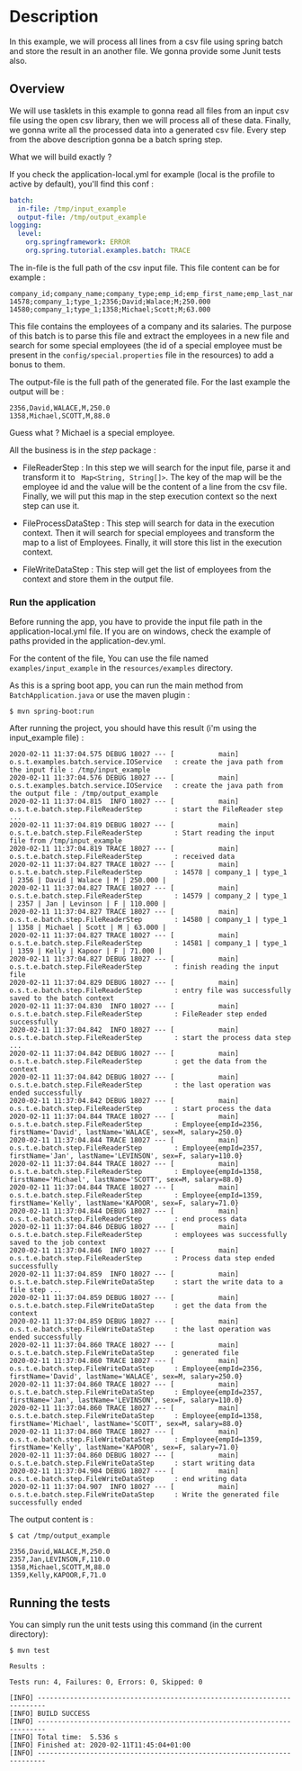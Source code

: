 # Description

In this example, we will process all lines from a csv file using spring batch and store the result in an another file. We gonna provide some Junit tests also.

## Overview

We will use tasklets in this example to gonna read all files from an input csv file using the open csv library, then we will process all of these data. Finally, we gonna write
all the processed data into a generated csv file. Every step from the above description gonna be a batch spring step.

What we will build exactly ?

If you check the application-local.yml for example (local is the profile to active by default), you'll find this conf :

```yaml
batch:
  in-file: /tmp/input_example
  output-file: /tmp/output_example
logging:
  level:
    org.springframework: ERROR
    org.spring.tutorial.examples.batch: TRACE
``` 

The in-file is the full path of the csv input file. This file content can be for example :

```log
company_id;company_name;company_type;emp_id;emp_first_name;emp_last_name;emp_sex;emp_salary
14578;company_1;type_1;2356;David;Walace;M;250.000
14580;company_1;type_1;1358;Michael;Scott;M;63.000
```

This file contains the employees of a company and its salaries. The purpose of this batch is to parse this file and extract the employees in a new file and search for some special
employees (the id of a special employee must be present in the `config/special.properties` file in the resources) to add a bonus to them.

The output-file is the full path of the generated file. For the last example the output will be :

```log
2356,David,WALACE,M,250.0
1358,Michael,SCOTT,M,88.0
```

Guess what ? Michael is a special employee.

All the business is in the *step* package :

* FileReaderStep : In this step we will search for the input file, parse it and transform it to ` Map<String, String[]>`. The key of the map will be the employee id and the value
will be the content of a line from the csv file. Finally, we will put this map in the step execution context so the next step can use it.

* FileProcessDataStep : This step will search for data in the execution context. Then it will search for special employees and transform the map to a list of Employees. Finally,
it will store this list in the execution context.

* FileWriteDataStep : This step will get the list of employees from the context and store them in the output file.

### Run the application

Before running the app, you have to provide the input file path in the application-local.yml file. If you are on windows, check the example of paths provided in the application-dev.yml.

For the content of the file, You can use the file named `examples/input_example` in the `resources/examples` directory. 

As this is a spring boot app, you can run the main method from `BatchApplication.java` or use the maven plugin :

```shell script
$ mvn spring-boot:run
```

After running the project, you should have this result (i'm using the input_example file) :

```log
2020-02-11 11:37:04.575 DEBUG 18027 --- [           main] o.s.t.examples.batch.service.IOService   : create the java path from the input file : /tmp/input_example
2020-02-11 11:37:04.576 DEBUG 18027 --- [           main] o.s.t.examples.batch.service.IOService   : create the java path from the output file : /tmp/output_example
2020-02-11 11:37:04.815  INFO 18027 --- [           main] o.s.t.e.batch.step.FileReaderStep        : start the FileReader step ...
2020-02-11 11:37:04.819 DEBUG 18027 --- [           main] o.s.t.e.batch.step.FileReaderStep        : Start reading the input file from /tmp/input_example
2020-02-11 11:37:04.819 TRACE 18027 --- [           main] o.s.t.e.batch.step.FileReaderStep        : received data
2020-02-11 11:37:04.827 TRACE 18027 --- [           main] o.s.t.e.batch.step.FileReaderStep        : 14578 | company_1 | type_1 | 2356 | David | Walace | M | 250.000 | 
2020-02-11 11:37:04.827 TRACE 18027 --- [           main] o.s.t.e.batch.step.FileReaderStep        : 14579 | company_2 | type_1 | 2357 | Jan | Levinson | F | 110.000 | 
2020-02-11 11:37:04.827 TRACE 18027 --- [           main] o.s.t.e.batch.step.FileReaderStep        : 14580 | company_1 | type_1 | 1358 | Michael | Scott | M | 63.000 | 
2020-02-11 11:37:04.827 TRACE 18027 --- [           main] o.s.t.e.batch.step.FileReaderStep        : 14581 | company_1 | type_1 | 1359 | Kelly | Kapoor | F | 71.000 | 
2020-02-11 11:37:04.827 DEBUG 18027 --- [           main] o.s.t.e.batch.step.FileReaderStep        : finish reading the input file
2020-02-11 11:37:04.829 DEBUG 18027 --- [           main] o.s.t.e.batch.step.FileReaderStep        : entry file was successfully saved to the batch context
2020-02-11 11:37:04.830  INFO 18027 --- [           main] o.s.t.e.batch.step.FileReaderStep        : FileReader step ended successfully
2020-02-11 11:37:04.842  INFO 18027 --- [           main] o.s.t.e.batch.step.FileReaderStep        : start the process data step ...
2020-02-11 11:37:04.842 DEBUG 18027 --- [           main] o.s.t.e.batch.step.FileReaderStep        : get the data from the context
2020-02-11 11:37:04.842 DEBUG 18027 --- [           main] o.s.t.e.batch.step.FileReaderStep        : the last operation was ended successfully
2020-02-11 11:37:04.842 DEBUG 18027 --- [           main] o.s.t.e.batch.step.FileReaderStep        : start process the data
2020-02-11 11:37:04.844 TRACE 18027 --- [           main] o.s.t.e.batch.step.FileReaderStep        : Employee{empId=2356, firstName='David', lastName='WALACE', sex=M, salary=250.0}
2020-02-11 11:37:04.844 TRACE 18027 --- [           main] o.s.t.e.batch.step.FileReaderStep        : Employee{empId=2357, firstName='Jan', lastName='LEVINSON', sex=F, salary=110.0}
2020-02-11 11:37:04.844 TRACE 18027 --- [           main] o.s.t.e.batch.step.FileReaderStep        : Employee{empId=1358, firstName='Michael', lastName='SCOTT', sex=M, salary=88.0}
2020-02-11 11:37:04.844 TRACE 18027 --- [           main] o.s.t.e.batch.step.FileReaderStep        : Employee{empId=1359, firstName='Kelly', lastName='KAPOOR', sex=F, salary=71.0}
2020-02-11 11:37:04.844 DEBUG 18027 --- [           main] o.s.t.e.batch.step.FileReaderStep        : end process data
2020-02-11 11:37:04.846 DEBUG 18027 --- [           main] o.s.t.e.batch.step.FileReaderStep        : employees was successfully saved to the job context
2020-02-11 11:37:04.846  INFO 18027 --- [           main] o.s.t.e.batch.step.FileReaderStep        : Process data step ended successfully
2020-02-11 11:37:04.859  INFO 18027 --- [           main] o.s.t.e.batch.step.FileWriteDataStep     : start the write data to a file step ...
2020-02-11 11:37:04.859 DEBUG 18027 --- [           main] o.s.t.e.batch.step.FileWriteDataStep     : get the data from the context
2020-02-11 11:37:04.859 DEBUG 18027 --- [           main] o.s.t.e.batch.step.FileWriteDataStep     : the last operation was ended successfully
2020-02-11 11:37:04.860 TRACE 18027 --- [           main] o.s.t.e.batch.step.FileWriteDataStep     : generated file
2020-02-11 11:37:04.860 TRACE 18027 --- [           main] o.s.t.e.batch.step.FileWriteDataStep     : Employee{empId=2356, firstName='David', lastName='WALACE', sex=M, salary=250.0}
2020-02-11 11:37:04.860 TRACE 18027 --- [           main] o.s.t.e.batch.step.FileWriteDataStep     : Employee{empId=2357, firstName='Jan', lastName='LEVINSON', sex=F, salary=110.0}
2020-02-11 11:37:04.860 TRACE 18027 --- [           main] o.s.t.e.batch.step.FileWriteDataStep     : Employee{empId=1358, firstName='Michael', lastName='SCOTT', sex=M, salary=88.0}
2020-02-11 11:37:04.860 TRACE 18027 --- [           main] o.s.t.e.batch.step.FileWriteDataStep     : Employee{empId=1359, firstName='Kelly', lastName='KAPOOR', sex=F, salary=71.0}
2020-02-11 11:37:04.860 DEBUG 18027 --- [           main] o.s.t.e.batch.step.FileWriteDataStep     : start writing data
2020-02-11 11:37:04.904 DEBUG 18027 --- [           main] o.s.t.e.batch.step.FileWriteDataStep     : end writing data
2020-02-11 11:37:04.907  INFO 18027 --- [           main] o.s.t.e.batch.step.FileWriteDataStep     : Write the generated file successfully ended
```

The output content is :


```shell script
$ cat /tmp/output_example
```

```log
2356,David,WALACE,M,250.0
2357,Jan,LEVINSON,F,110.0
1358,Michael,SCOTT,M,88.0
1359,Kelly,KAPOOR,F,71.0
```

## Running the tests

You can simply run the unit tests using this command (in the current directory):

```shell script
$ mvn test
```

```log
Results :

Tests run: 4, Failures: 0, Errors: 0, Skipped: 0

[INFO] ------------------------------------------------------------------------
[INFO] BUILD SUCCESS
[INFO] ------------------------------------------------------------------------
[INFO] Total time:  5.536 s
[INFO] Finished at: 2020-02-11T11:45:04+01:00
[INFO] ------------------------------------------------------------------------
```